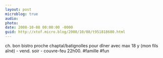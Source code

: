```yaml
---
layout: post
microblog: true
audio: 
photo: 
date: 2008-10-08 00:00:00 -0000
guid: http://xtof.micro.blog/2008/10/08/t951818680.html
---
```

ch. bon bistro proche chaptal/batignolles pour dîner avec max 18 y (mon fils aîné) - vend. soir - couvre-feu 22h00. #famille #fun
